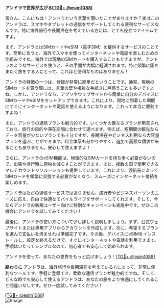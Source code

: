 **アンドラで世界が広がる[[TG💪+ @esim1088](https://t.me/s/esim1088)]**

皆さん、こんにちは！アンドラという言葉を聞いたことがありますか？実はこのアンドラは、スマホやタブレットの通信をサポートしてくれる便利なサービスなんです。特に海外旅行や長期滞在を考えている方には、とても役立つアイテムですよ。

まず、アンドラとはSIMカードやeSIM（電子SIM）を提供するサービスのことです。簡単に言うと、海外でスマホを使ってインターネットや電話を楽しむための仕組みですね。海外では現地のSIMカードを購入することもできますが、アンドラのようなサービスを使うと、その手間が大幅に軽減されます。特に頻繁に国をまたぐ旅をする人にとって、これほど便利なものはありません！

アンドラの特徴の一つは、登録が非常に簡単だということです。通常、現地のSIMカードを買う際には、言葉の壁や複雑な手続きに戸惑うことも多いですよね。しかし、アンドラなら、アプリやウェブサイトから簡単に自分のデバイスにSIMカードやeSIMをセットアップできます。これにより、現地に到着した瞬間にすぐにインターネットや電話を使えるようになります。これって本当に便利ですよね！

また、アンドラの通信プランも魅力的です。いくつかの異なるプランが用意されており、旅行の目的や滞在期間に合わせて選べます。例えば、短期間の観光ならデータ容量が少ないプランでも十分ですが、長期滞在やビジネス利用なら大容量プランを選ぶことができます。料金体系も分かりやすく、追加で高額な請求が来ることもありません。安心して使えますよ！

さらに、アンドラのeSIM機能は、物理的なSIMカードを持ち歩く必要がないので、出張や旅行時に荷物を減らすことができます。また、複数の国で使用できるマルチカウントリソルーションも提供しています。これにより、渡航先によってSIMカードを頻繁に交換する必要がなくなり、スムーズにインターネット接続を楽しめます。

アンドラはただの通信サービスではありません。旅行者やビジネスパーソンのニーズに応え、自由で快適なモバイルライフをサポートしてくれます。そして、今ならアンドラの新規ユーザー向けに特別なキャンペーンも実施中です。ぜひこの機会にアンドラを試してみてください！

最後に、アンドラの使い方について少し詳しく説明しましょう。まず、公式ウェブサイトまたは専用アプリからアカウントを作成します。次に、希望するプランを選んで支払いを済ませれば準備完了です。その後、デバイスにeSIMをインストールし、設定を終えるだけで、すぐにインターネットや電話を利用できます。手順はいたってシンプルなので、初心者でも安心して始められます。

アンドラを使って、あなたの世界をもっと広げましょう！[[TG💪+ @esim1088](https://t.me/s/esim1088)]

**終わりに**
アンドラは、海外旅行や長期滞在を考えている方にとって、非常に便利なツールです。手軽に登録でき、柔軟な通信プランが魅力的ですね。そして、どんな時でも安心して使えるアンドラは、あなたの旅をより快適にしてくれること間違いなしです。ぜひ一度試してみてください！

[[TG💪+ @esim1088](https://t.me/s/esim1088)]  
![Image](https://i.postimg.cc/Y0z9fWf4/image.png)